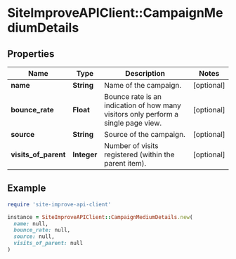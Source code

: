 # SiteImproveAPIClient::CampaignMediumDetails

## Properties

| Name | Type | Description | Notes |
| ---- | ---- | ----------- | ----- |
| **name** | **String** | Name of the campaign. | [optional] |
| **bounce_rate** | **Float** | Bounce rate is an indication of how many visitors only perform a single page view. | [optional] |
| **source** | **String** | Source of the campaign. | [optional] |
| **visits_of_parent** | **Integer** | Number of visits registered (within the parent item). | [optional] |

## Example

```ruby
require 'site-improve-api-client'

instance = SiteImproveAPIClient::CampaignMediumDetails.new(
  name: null,
  bounce_rate: null,
  source: null,
  visits_of_parent: null
)
```

